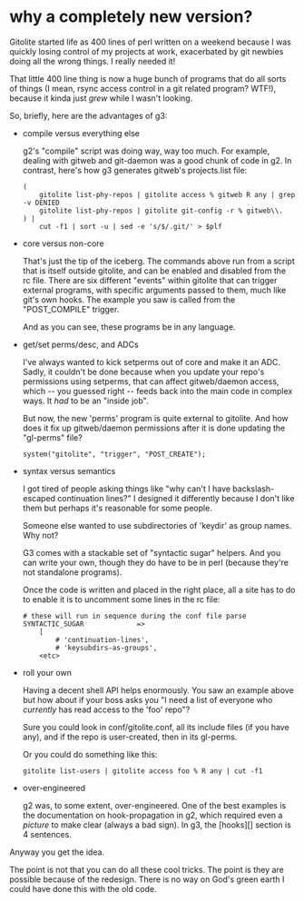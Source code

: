 # why a completely new version?

Gitolite started life as 400 lines of perl written on a weekend because I was
quickly losing control of my projects at work, exacerbated by git newbies
doing all the wrong things.  I really needed it!

That little 400 line thing is now a huge bunch of programs that do all sorts
of things (I mean, rsync access control in a git related program?  WTF!),
because it kinda just *grew* while I wasn't looking.

So, briefly, here are the advantages of g3:

  * compile versus everything else

    g2's "compile" script was doing way, way too much.  For example, dealing
    with gitweb and git-daemon was a good chunk of code in g2.  In contrast,
    here's how g3 generates gitweb's projects.list file:

        (
            gitolite list-phy-repos | gitolite access % gitweb R any | grep -v DENIED
            gitolite list-phy-repos | gitolite git-config -r % gitweb\\.
        ) |
            cut -f1 | sort -u | sed -e 's/$/.git/' > $plf

  * core versus non-core

    That's just the tip of the iceberg.  The commands above run from a script
    that is itself outside gitolite, and can be enabled and disabled from the
    rc file.  There are six different "events" within gitolite that can
    trigger external programs, with specific arguments passed to them, much
    like git's own hooks.  The example you saw is called from the
    "POST_COMPILE" trigger.

    And as you can see, these programs be in any language.

  * get/set perms/desc, and ADCs

    I've always wanted to kick setperms out of core and make it an ADC.
    Sadly, it couldn't be done because when you update your repo's permissions
    using setperms, that can affect gitweb/daemon access, which -- you guessed
    right -- feeds back into the main code in complex ways.  It *had* to be an
    "inside job".

    But now, the new 'perms' program is quite external to gitolite.  And how
    does it fix up gitweb/daemon permissions after it is done updating the
    "gl-perms" file?

        system("gitolite", "trigger", "POST_CREATE");

  * syntax versus semantics

    I got tired of people asking things like "why can't I have
    backslash-escaped continuation lines?"  I designed it differently because
    I don't like them but perhaps it's reasonable for some people.

    Someone else wanted to use subdirectories of 'keydir' as group names.  Why
    not?

    G3 comes with a stackable set of "syntactic sugar" helpers.  And you can
    write your own, though they do have to be in perl (because they're not
    standalone programs).

    Once the code is written and placed in the right place, all a site has to
    do to enable it is to uncomment some lines in the rc file:

        # these will run in sequence during the conf file parse
        SYNTACTIC_SUGAR             =>
            [
                # 'continuation-lines',
                # 'keysubdirs-as-groups',
            <etc>

  * roll your own

    Having a decent shell API helps enormously.  You saw an example above but
    how about if your boss asks you "I need a list of everyone who *currently*
    has read access to the 'foo' repo"?

    Sure you could look in conf/gitolite.conf, all its include files (if you
    have any), and if the repo is user-created, then in its gl-perms.

    Or you could do something like this:

        gitolite list-users | gitolite access foo % R any | cut -f1

  * over-engineered

    g2 was, to some extent, over-engineered.  One of the best examples is the
    documentation on hook-propagation in g2, which required even a *picture*
    to make clear (always a bad sign).  In g3, the [hooks][] section is 4
    sentences.

Anyway you get the idea.

The point is not that you can do all these cool tricks.  The point is they are
possible because of the redesign.  There is no way on God's green earth I
could have done this with the old code.
